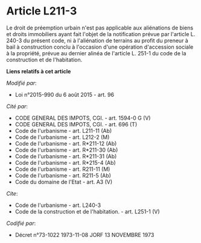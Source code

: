 # Article L211-3

Le droit de préemption urbain n'est pas applicable aux aliénations de biens et droits immobiliers ayant fait l'objet de la
notification prévue par l'article L. 240-3 du présent code, ni à l'aliénation de terrains au profit du preneur à bail à
construction conclu à l'occasion d'une opération d'accession sociale à la propriété, prévue au dernier alinéa de l'article L.
251-1 du code de la construction et de l'habitation.

**Liens relatifs à cet article**

_Modifié par_:

  - Loi n°2015-990 du 6 août 2015 - art. 96

_Cité par_:

  - CODE GENERAL DES IMPOTS, CGI. - art. 1594-0 G (V)
  - CODE GENERAL DES IMPOTS, CGI. - art. 696 (T)
  - Code de l'urbanisme - art. L211-11 (Ab)
  - Code de l'urbanisme - art. L212-2 (M)
  - Code de l'urbanisme - art. R*211-12 (Ab)
  - Code de l'urbanisme - art. R*211-30 (Ab)
  - Code de l'urbanisme - art. R*211-31 (Ab)
  - Code de l'urbanisme - art. R*215-4 (Ab)
  - Code de l'urbanisme - art. R211-11 (M)
  - Code de l'urbanisme - art. R211-5 (Ab)
  - Code du domaine de l'Etat - art. A3 (V)

_Cite_:

  - Code de l'urbanisme - art. L240-3
  - Code de la construction et de l'habitation. - art. L251-1 (V)

_Codifié par_:

  - Décret n°73-1022 1973-11-08 JORF 13 NOVEMBRE 1973
